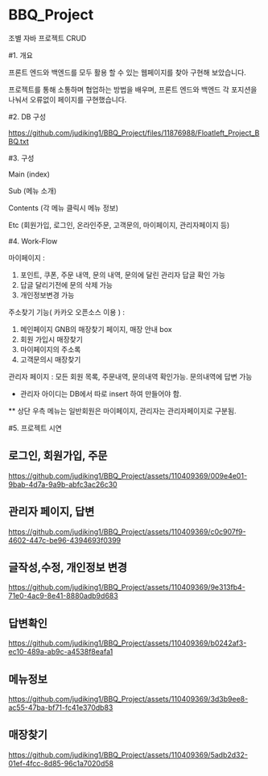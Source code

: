 # BBQ_Project

조별 자바 프로젝트 CRUD

#1. 개요

프론트 엔드와 백엔드를 모두 활용 할 수 있는 웹페이지를 찾아 구현해 보았습니다.

프로젝트를 통해 소통하며 협업하는 방법을 배우며, 프론트 엔드와 백엔드 각 포지션을 나눠서 오류없이 페이지를 구현했습니다.

#2. DB 구성

https://github.com/judiking1/BBQ_Project/files/11876988/Floatleft_Project_BBQ.txt


#3. 구성

 Main (index)
 
 Sub (메뉴 소개)
 
 Contents (각 메뉴 클릭시 메뉴 정보)
 
 Etc (회원가입, 로그인, 온라인주문, 고객문의, 마이페이지, 관리자페이지 등)
 

#4. Work-Flow


마이페이지 :
 1. 포인트, 쿠폰, 주문 내역, 문의 내역, 문의에 달린 관리자 답글 확인 가능
 2. 답글 달리기전에 문의 삭제 가능
 3. 개인정보변경 가능
    

주소찾기 기능( 카카오 오픈소스 이용 ) :
 1. 메인페이지 GNB의 매장찾기 페이지, 매장 안내 box
 2. 회원 가입시 매장찾기
 3. 마이페이지의 주소록
 4. 고객문의시 매장찾기

관리자 페이지 : 모든 회원 목록, 주문내역, 문의내역 확인가능. 문의내역에 답변 가능

* 관리자 아이디는 DB에서 따로 insert 하여 만들어야 함.
  
** 상단 우측 메뉴는 일반회원은 마이페이지, 관리자는 관리자페이지로 구분됨.


#5. 프로젝트 시연  

<h2>로그인, 회원가입, 주문</h2>

https://github.com/judiking1/BBQ_Project/assets/110409369/009e4e01-9bab-4d7a-9a9b-abfc3ac26c30

<h2>관리자 페이지, 답변 </h2>

https://github.com/judiking1/BBQ_Project/assets/110409369/c0c907f9-4602-447c-be96-4394693f0399

<h2>글작성,수정, 개인정보 변경</h2>

https://github.com/judiking1/BBQ_Project/assets/110409369/9e313fb4-71e0-4ac9-8e41-8880adb9d683

<h2>답변확인</h2>

https://github.com/judiking1/BBQ_Project/assets/110409369/b0242af3-ec10-489a-ab9c-a4538f8eafa1

<h2>메뉴정보</h2>

https://github.com/judiking1/BBQ_Project/assets/110409369/3d3b9ee8-ac55-47ba-bf71-fc41e370db83

<h2>매장찾기</h2>

https://github.com/judiking1/BBQ_Project/assets/110409369/5adb2d32-01ef-4fcc-8d85-96c1a7020d58



